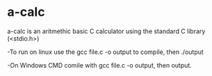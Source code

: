 # a-calc
a-calc is an aritmethic basic C calculator using the standard C library (<stdio.h>)


-To run on linux use the gcc file.c -o output to compile, then ./output


-On Windows CMD comile with gcc file.c -o output, then output.

